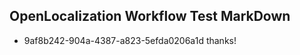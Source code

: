 ## OpenLocalization Workflow Test MarkDown
* 9af8b242-904a-4387-a823-5efda0206a1d thanks!

<!--HONumber=Jul16_HO2-->


